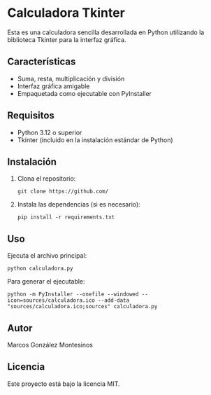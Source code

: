 # Calculadora Tkinter

Esta es una calculadora sencilla desarrollada en Python utilizando la biblioteca Tkinter para la interfaz gráfica.

## Características

- Suma, resta, multiplicación y división
- Interfaz gráfica amigable
- Empaquetada como ejecutable con PyInstaller

## Requisitos

- Python 3.12 o superior
- Tkinter (incluido en la instalación estándar de Python)

## Instalación

1. Clona el repositorio:
   ```
   git clone https://github.com/
   ```
2. Instala las dependencias (si es necesario):
   ```
   pip install -r requirements.txt
   ```

## Uso

Ejecuta el archivo principal:
```
python calculadora.py
```

Para generar el ejecutable:
```
python -m PyInstaller --onefile --windowed --icon=sources/calculadora.ico --add-data "sources/calculadora.ico;sources" calculadora.py
```

## Autor

Marcos González Montesinos

## Licencia

Este proyecto está bajo la licencia MIT.
